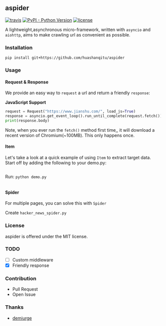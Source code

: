 ## aspider

[![travis](https://travis-ci.org/howie6879/aspider.svg?branch=master)](https://travis-ci.org/howie6879/aspider) [![PyPI - Python Version](https://img.shields.io/pypi/pyversions/aspider.svg)](https://pypi.org/project/aspider/) [![license](https://img.shields.io/github/license/howie6879/aspider.svg)](https://github.com/howie6879/aspider)

A lightweight,asynchronous micro-framework, written with `asyncio` and `aiohttp`, aims to make crawling url as convenient as possible.


### Installation
``` shell
pip install git+https://github.com/huashanqitu/aspider
```
### Usage

#### Request & Response
We provide an easy way to `request` a url and return a friendly `response`:

**JavaScript Support**
``` python
request = Request("https://www.jianshu.com/", load_js=True)
response = asyncio.get_event_loop().run_until_complete(request.fetch())
print(response.body)
```

Note, when you ever run the `fetch()` method first time,, it will download a recent version of Chromium(~100MB). This only happens once.

#### Item

Let's take a look at a quick example of using `Item` to extract target data. Start off by adding the following to your demo.py:

```
```

Run: `python demo.py`

``` 
```

#### Spider

For multiple pages, you can solve this with `Spider`

Create `hacker_news_spider.py`


### License
aspider is offered under the MIT license.

### TODO

- [ ] Custom middleware
- [x] Friendly response

### Contribution

- Pull Request
- Open Issue

### Thanks

- [demiurge](https://github.com/matiasb/demiurge)